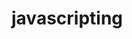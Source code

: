                                                                                                  
# javascripting


